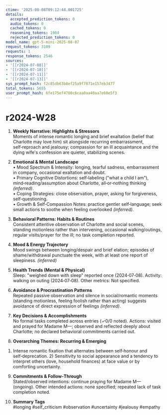 ```yaml
---
ctime: '2025-08-08T09:12:44.001725'
details:
  accepted_prediction_tokens: 0
  audio_tokens: 0
  cached_tokens: 0
  reasoning_tokens: 1984
  rejected_prediction_tokens: 0
model_name: gpt-5-mini-2025-08-07
request_tokens: 3109
requests: 1
response_tokens: 2546
sources:
- '[[r2024-07-08]]'
- '[[r2024-07-10]]'
- '[[r2024-07-11]]'
- '[[r2024-07-13]]'
sys_prompt_hash: f2c85db63b8ef25a9f7871e157eb3477
total_tokens: 5655
user_prompt_hash: 6fe175ef4780c6caa0aa40aa7e60e5f3
---
```

# r2024-W28

1. **Weekly Narrative: Highlights & Stressors**  
Moments of intense romantic longing and brief exaltation (belief that Charlotte may love him) sit alongside recurring embarrassment, self‑reproach and jealousy; compassion for an ill acquaintance and the dying wife's confession are quieter, stabilizing scenes.

2. **Emotional & Mental Landscape**  
• Mood Spectrum & Intensity: longing, tearful sadness, embarrassment in company, occasional exaltation and doubt.  
• Primary Cognitive Distortions: self‑labeling ("what a child I am"), mind‑reading/assumption about Charlotte, all‑or‑nothing thinking *(inferred)*.  
• Coping Strategies: close observation, prayer, asking for forgiveness, self‑questioning.  
• Growth & Self‑Compassion Notes: practice gentler self‑language; seek small actions to soothe when feeling overlooked *(inferred)*.

3. **Behavioral Patterns: Habits & Routines**  
Consistent attentive observation of Charlotte and social scenes, standing motionless rather than intervening, occasional walking/outings, regular visits/prayer for the ill; no task completion reported.

4. **Mood & Energy Trajectory**  
Mood swings between longing/despair and brief elation; episodes of shame/withdrawal punctuate the week, with at least one report of sleepiness. *(inferred)*

5. **Health Trends (Mental & Physical)**  
Sleep: "weighed down with sleep" reported once (2024‑07‑08). Activity: walking on outing (2024‑07‑08). Other metrics: Not specified.

6. **Avoidance & Procrastination Patterns**  
Repeated passive observation and silence in social/romantic moments (standing motionless, feeling foolish rather than acting) suggests avoidance of direct expression of feelings *(inferred)*.

7. **Key Decisions & Accomplishments**  
No formal tasks completed across entries (✓0/0 noted). Actions: visited and prayed for Madame M—; observed and reflected deeply about Charlotte; no declared behavioral commitments carried out.

8. **Overarching Themes: Recurring & Emerging**  
1) Intense romantic fixation that alternates between self‑honour and self‑deprecation. 2) Sensitivity to social appearance and a tendency to interpret others (love, household finances) at face value or by comforting uncertainty.

9. **Commitments & Follow‑Through**  
Stated/observed intentions: continue praying for Madame M— (ongoing). Other intended actions: none specified; repeated lack of task completion noted.

10. **Summary Tags**  
#longing #self_criticism #observation #uncertainty #jealousy #empathy